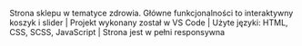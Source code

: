 Strona sklepu w tematyce zdrowia. Główne funkcjonalności to interaktywny koszyk i slider | 
Projekt wykonany został w VS Code | 
Użyte języki: HTML, CSS, SCSS, JavaScript | 
Strona jest w pełni responsywna



